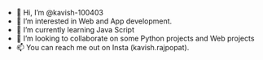 - 👋 Hi, I’m @kavish-100403
- 👀 I’m interested in Web and App development.
- 🌱 I’m currently learning Java Script
- 💞️ I’m looking to collaborate on some Python projects and Web projects
- 📫 You can reach me out on Insta (kavish.rajpopat).

<!---
kavish-100403/kavish-100403 is a ✨ special ✨ repository because its `README.md` (this file) appears on your GitHub profile.
You can click the Preview link to take a look at your changes.
--->
